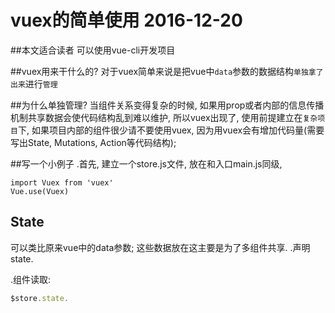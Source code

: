 # vuex的简单使用 2016-12-20

##本文适合读者
可以使用vue-cli开发项目

##vuex用来干什么的?
对于vuex简单来说是把vue中`data`参数的数据结构`单独拿了出来`进行`管理`

##为什么单独管理?
当组件关系变得复杂的时候, 如果用prop或者内部的信息传播机制共享数据会使代码结构乱到难以维护, 所以vuex出现了, 使用前提建立在`复杂项目`下, 如果项目内部的组件很少请不要使用vuex, 因为用vuex会有增加代码量(需要写出State, Mutations, Action等代码结构);

##写一个小例子
.首先, 建立一个store.js文件, 放在和入口main.js同级,

```
import Vuex from 'vuex'
Vue.use(Vuex)
```
## State
可以类比原来vue中的data参数; 这些数据放在这主要是为了多组件共享.
.声明state.

.组件读取: 
```javascript
$store.state.
```






